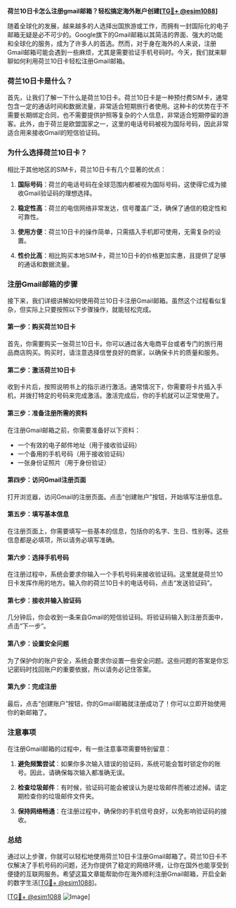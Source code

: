 **荷兰10日卡怎么注册gmail邮箱？轻松搞定海外账户创建[[TG💪+ @esim1088](https://t.me/s/esim1088)]**

随着全球化的发展，越来越多的人选择出国旅游或工作，而拥有一封国际化的电子邮箱无疑是必不可少的。Google旗下的Gmail邮箱以其简洁的界面、强大的功能和全球化的服务，成为了许多人的首选。然而，对于身在海外的人来说，注册Gmail邮箱可能会遇到一些麻烦，尤其是需要验证手机号码时。今天，我们就来聊聊如何利用荷兰10日卡轻松注册Gmail邮箱。

### 荷兰10日卡是什么？

首先，让我们了解一下什么是荷兰10日卡。荷兰10日卡是一种预付费SIM卡，通常包含一定的通话时间和数据流量，非常适合短期旅行者使用。这种卡的优势在于不需要长期绑定合同，也不需要提供护照等复杂的个人信息，非常适合短期停留的游客。此外，由于荷兰是欧盟国家之一，这里的电话号码被视为国际号码，因此非常适合用来接收Gmail的短信验证码。

### 为什么选择荷兰10日卡？

相比于其他地区的SIM卡，荷兰10日卡有几个显著的优点：

1. **国际号码**：荷兰的电话号码在全球范围内都被视为国际号码，这使得它成为接收Gmail验证码的理想选择。
   
2. **稳定性高**：荷兰的电信网络非常发达，信号覆盖广泛，确保了通信的稳定性和可靠性。

3. **使用方便**：荷兰10日卡的操作简单，只需插入手机即可使用，无需复杂的设置。

4. **性价比高**：相比购买本地SIM卡，荷兰10日卡的价格更加实惠，且提供了足够的通话和数据流量。

### 注册Gmail邮箱的步骤

接下来，我们详细讲解如何使用荷兰10日卡注册Gmail邮箱。虽然这个过程看似复杂，但实际上只要按照以下步骤操作，就能轻松完成。

#### 第一步：购买荷兰10日卡

首先，你需要购买一张荷兰10日卡。你可以通过各大电商平台或者专门的旅行用品商店购买。购买时，请注意选择信誉良好的商家，以确保卡片的质量和服务。

#### 第二步：激活荷兰10日卡

收到卡片后，按照说明书上的指示进行激活。通常情况下，你需要将卡片插入手机，并拨打特定的号码来完成激活。激活完成后，你的手机就可以正常使用了。

#### 第三步：准备注册所需的资料

在注册Gmail邮箱之前，你需要准备好以下资料：
- 一个有效的电子邮件地址（用于接收验证码）
- 一个备用的手机号码（用于接收验证码）
- 一张身份证照片（用于身份验证）

#### 第四步：访问Gmail注册页面

打开浏览器，访问Gmail的注册页面。点击“创建账户”按钮，开始填写注册信息。

#### 第五步：填写基本信息

在注册页面上，你需要填写一些基本的信息，包括你的名字、生日、性别等。这些信息都是必填项，所以请务必填写准确。

#### 第六步：选择手机号码

在注册过程中，系统会要求你输入一个手机号码来接收验证码。这里就是荷兰10日卡发挥作用的地方。输入你的荷兰10日卡的电话号码，点击“发送验证码”。

#### 第七步：接收并输入验证码

几分钟后，你会收到一条来自Gmail的短信验证码。将验证码输入到注册页面中，点击“下一步”。

#### 第八步：设置安全问题

为了保护你的账户安全，系统会要求你设置一些安全问题。这些问题的答案是你忘记密码时找回账户的重要依据，所以请务必记住答案。

#### 第九步：完成注册

最后，点击“创建账户”按钮，你的Gmail邮箱就注册成功了！你可以立即开始使用你的新邮箱了。

### 注意事项

在注册Gmail邮箱的过程中，有一些注意事项需要特别留意：

1. **避免频繁尝试**：如果你多次输入错误的验证码，系统可能会暂时锁定你的账号。因此，请确保每次输入都准确无误。

2. **检查垃圾邮件**：有时候，验证码可能会被误认为是垃圾邮件而被过滤掉。请定期检查你的垃圾邮件文件夹。

3. **保持网络畅通**：在注册过程中，确保你的手机信号良好，以免影响验证码的接收。

### 总结

通过以上步骤，你就可以轻松地使用荷兰10日卡注册Gmail邮箱了。荷兰10日卡不仅解决了手机号码的问题，还为你提供了稳定的网络环境，让你在国外也能享受到便捷的互联网服务。希望这篇文章能帮助你在海外顺利注册Gmail邮箱，开启全新的数字生活[[TG💪+ @esim1088](https://t.me/s/esim1088)]。

[[TG💪+ @esim1088](https://t.me/s/esim1088) ![Image](https://i.postimg.cc/4NQfJmqS/Snipaste-2025-05-13-00-14-12.png)]